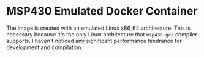 # MSP430 Emulated Docker Container
The image is created with an emulated Linux x86_64 architecture. This is necessary because it's the only Linux architecture that `msp430-gcc` compiler supports. I haven't noticed any significant performance hindrance for development and compilation.

